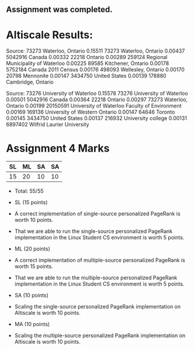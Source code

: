 Assignment was completed.
-----------------------

Altiscale Results:
===================
Source: 73273               Waterloo, Ontario
0.15511 73273               Waterloo, Ontario
0.00437 5042916             Canada
0.00332 22218               Ontario
0.00289 259124              Regional Municipality of Waterloo
0.00225 89585               Kitchener, Ontario
0.00178 5752184             Canada 2011 Census
0.00176 498093              Wellesley, Ontario
0.00170 20798               Mennonite
0.00147 3434750             United States
0.00139 178880              Cambridge, Ontario

Source: 73276               University of Waterloo
0.15578 73276               University of Waterloo
0.00501 5042916             Canada
0.00364 22218               Ontario
0.00297 73273               Waterloo, Ontario
0.00199 20150591            University of Waterloo Faculty of Environment
0.00169 169136              University of Western Ontario
0.00147 64646               Toronto
0.00145 3434750             United States
0.00137 216932              University college
0.00131 6897402             Wilfrid Laurier University

# Assignment 4 Marks

| SL  |  ML | SA | SA |
| --- | --- | --- | --- |
| 15 | 20 | 10 | 10 |


<!--* Penalty: %-->
* Total: 55/55


* SL (15 points)
 * A correct implementation of single-source personalized PageRank is worth 10 points.
 * That we are able to run the single-source personalized PageRank implementation in the Linux Student CS environment is worth 5 points.
* ML (20 points)
 * A correct implementation of multiple-source personalized PageRank is worth 15 points.
 * That we are able to run the multiple-source personalized PageRank implementation in the Linux Student CS environment is worth 5 points.
* SA (10 points)
 * Scaling the single-source personalized PageRank implementation on Altiscale is worth 10 points.
* MA (10 points)
 * Scaling the multiple-source personalized PageRank implementation on Altiscale is worth 10 points.


<!--
## Deducted Points Detail
### Local Execution
NONE

```
NONE
```

### Altiscale Execution
NONE

```
NONE
```
-->
